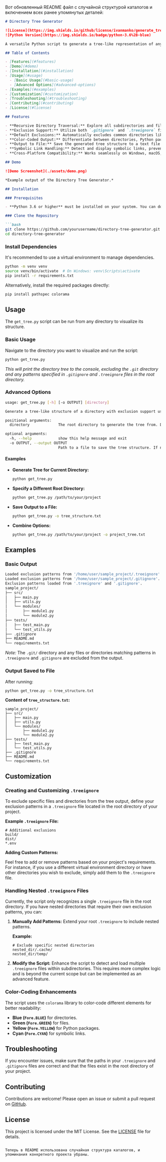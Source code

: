 Вот обновленный README файл с случайной структурой каталогов и включением всех ранее упомянутых деталей:

```markdown
# Directory Tree Generator

![License](https://img.shields.io/github/license/ivanmanko/generate_tree)
![Python Version](https://img.shields.io/badge/python-3.6%2B-blue)

A versatile Python script to generate a tree-like representation of any directory structure, with support for exclusion patterns defined in both `.gitignore` and `.treeignore` files. Perfect for documenting project structures, visualizing directories, and sharing insights about your codebase.

## Table of Contents

- [Features](#features)
- [Demo](#demo)
- [Installation](#installation)
- [Usage](#usage)
  - [Basic Usage](#basic-usage)
  - [Advanced Options](#advanced-options)
- [Examples](#examples)
- [Customization](#customization)
- [Troubleshooting](#troubleshooting)
- [Contributing](#contributing)
- [License](#license)

## Features

- **Recursive Directory Traversal:** Explore all subdirectories and files from any root directory.
- **Exclusion Support:** Utilize both `.gitignore` and `.treeignore` files to exclude specific files and folders.
- **Default Exclusions:** Automatically excludes common directories like `.git/`, `__pycache__/`, and others.
- **Color-Coded Output:** Differentiate between directories, Python packages, files, and symbolic links with colors for enhanced readability when outputting to the console.
- **Output to File:** Save the generated tree structure to a text file without ANSI color codes.
- **Symbolic Link Handling:** Detect and display symbolic links, preventing infinite loops.
- **Cross-Platform Compatibility:** Works seamlessly on Windows, macOS, and Linux.

## Demo

![Demo Screenshot](./assets/demo.png)

*Example output of the Directory Tree Generator.*

## Installation

### Prerequisites

- **Python 3.6 or higher** must be installed on your system. You can download it from the [official website](https://www.python.org/downloads/).

### Clone the Repository

```bash
git clone https://github.com/yourusername/directory-tree-generator.git
cd directory-tree-generator
```

### Install Dependencies

It's recommended to use a virtual environment to manage dependencies.

```bash
python -m venv venv
source venv/bin/activate  # On Windows: venv\Scripts\activate
pip install -r requirements.txt
```

Alternatively, install the required packages directly:

```bash
pip install pathspec colorama
```

## Usage

The `get_tree.py` script can be run from any directory to visualize its structure.

### Basic Usage

Navigate to the directory you want to visualize and run the script:

```bash
python get_tree.py
```

*This will print the directory tree to the console, excluding the `.git` directory and any patterns specified in `.gitignore` and `.treeignore` files in the root directory.*

### Advanced Options

```bash
usage: get_tree.py [-h] [-o OUTPUT] [directory]

Generate a tree-like structure of a directory with exclusion support using .treeignore and .gitignore.

positional arguments:
  directory             The root directory to generate the tree from. Defaults to the current directory.

optional arguments:
  -h, --help            show this help message and exit
  -o OUTPUT, --output OUTPUT
                        Path to a file to save the tree structure. If not provided, it will be printed to the console.
```

#### Examples

- **Generate Tree for Current Directory:**

  ```bash
  python get_tree.py
  ```

- **Specify a Different Root Directory:**

  ```bash
  python get_tree.py /path/to/your/project
  ```

- **Save Output to a File:**

  ```bash
  python get_tree.py -o tree_structure.txt
  ```

- **Combine Options:**

  ```bash
  python get_tree.py /path/to/your/project -o project_tree.txt
  ```

## Examples

### Basic Output

```bash
Loaded exclusion patterns from '/home/user/sample_project/.treeignore'.
Loaded exclusion patterns from '/home/user/sample_project/.gitignore'.
Exclusion patterns loaded from '.treeignore' and '.gitignore'.
sample_project/
├── src/
│   ├── main.py
│   ├── utils.py
│   └── modules/
│       ├── module1.py
│       └── module2.py
├── tests/
│   ├── test_main.py
│   └── test_utils.py
├── .gitignore
├── README.md
└── requirements.txt
```

*Note:* The `.git/` directory and any files or directories matching patterns in `.treeignore` and `.gitignore` are excluded from the output.

### Output Saved to File

After running:

```bash
python get_tree.py -o tree_structure.txt
```

**Content of `tree_structure.txt`:**

```
sample_project/
├── src/
│   ├── main.py
│   ├── utils.py
│   └── modules/
│       ├── module1.py
│       └── module2.py
├── tests/
│   ├── test_main.py
│   └── test_utils.py
├── .gitignore
├── README.md
└── requirements.txt
```

## Customization

### Creating and Customizing `.treeignore`

To exclude specific files and directories from the tree output, define your exclusion patterns in a `.treeignore` file located in the root directory of your project.

**Example `.treeignore` File:**

```gitignore
# Additional exclusions
build/
dist/
*.env
```

**Adding Custom Patterns:**

Feel free to add or remove patterns based on your project's requirements. For instance, if you use a different virtual environment directory or have other directories you wish to exclude, simply add them to the `.treeignore` file.

### Handling Nested `.treeignore` Files

Currently, the script only recognizes a single `.treeignore` file in the root directory. If you have nested directories that require their own exclusion patterns, you can:

1. **Manually Add Patterns:** Extend your root `.treeignore` to include nested patterns.

   **Example:**

   ```gitignore
   # Exclude specific nested directories
   nested_dir/.cache/
   nested_dir/temp/
   ```

2. **Modify the Script:** Enhance the script to detect and load multiple `.treeignore` files within subdirectories. This requires more complex logic and is beyond the current scope but can be implemented as an advanced feature.

### Color-Coding Enhancements

The script uses the `colorama` library to color-code different elements for better readability:

- **Blue (`Fore.BLUE`)** for directories.
- **Green (`Fore.GREEN`)** for files.
- **Yellow (`Fore.YELLOW`)** for Python packages.
- **Cyan (`Fore.CYAN`)** for symbolic links.

## Troubleshooting

If you encounter issues, make sure that the paths in your `.treeignore` and `.gitignore` files are correct and that the files exist in the root directory of your project.

## Contributing

Contributions are welcome! Please open an issue or submit a pull request on [GitHub](https://github.com/ivanmanko/generate_tree).

## License

This project is licensed under the MIT License. See the [LICENSE](LICENSE) file for details.
```

Теперь в README использована случайная структура каталогов, и упоминания конкретного проекта убраны.

